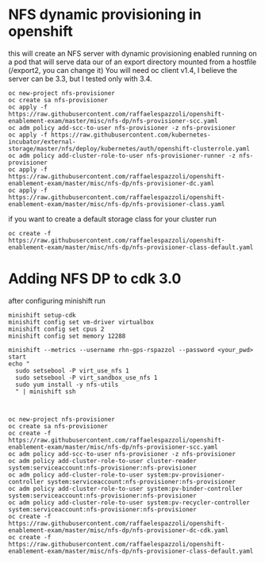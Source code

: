 # NFS dynamic provisioning in openshift

this will create an NFS server with dynamic provisioning enabled running on a pod that will serve data our of an export directory mounted from a hostfile (/export2, you can change it)
You will need oc client v1.4, I believe the server can be 3.3, but I tested only with 3.4. 

```
oc new-project nfs-provisioner
oc create sa nfs-provisioner
oc apply -f https://raw.githubusercontent.com/raffaelespazzoli/openshift-enablement-exam/master/misc/nfs-dp/nfs-provisioner-scc.yaml
oc adm policy add-scc-to-user nfs-provisioner -z nfs-provisioner
oc apply -f https://raw.githubusercontent.com/kubernetes-incubator/external-storage/master/nfs/deploy/kubernetes/auth/openshift-clusterrole.yaml
oc adm policy add-cluster-role-to-user nfs-provisioner-runner -z nfs-provisioner
oc apply -f https://raw.githubusercontent.com/raffaelespazzoli/openshift-enablement-exam/master/misc/nfs-dp/nfs-provisioner-dc.yaml
oc apply -f https://raw.githubusercontent.com/raffaelespazzoli/openshift-enablement-exam/master/misc/nfs-dp/nfs-provisioner-class.yaml
```

if you want to create a default storage class for your cluster run
```
oc create -f https://raw.githubusercontent.com/raffaelespazzoli/openshift-enablement-exam/master/misc/nfs-dp/nfs-provisioner-class-default.yaml
```

# Adding NFS DP to cdk 3.0

after configuring minishift run
```
minishift setup-cdk
minishift config set vm-driver virtualbox
minishift config set cpus 2
minishift config set memory 12288

minishift --metrics --username rhn-gps-rspazzol --password <your_pwd> start
echo "
  sudo setsebool -P virt_use_nfs 1
  sudo setsebool -P virt_sandbox_use_nfs 1
  sudo yum install -y nfs-utils
  " | minishift ssh



```
```
oc new-project nfs-provisioner
oc create sa nfs-provisioner
oc create -f https://raw.githubusercontent.com/raffaelespazzoli/openshift-enablement-exam/master/misc/nfs-dp/nfs-provisioner-scc.yaml
oc adm policy add-scc-to-user nfs-provisioner -z nfs-provisioner
oc adm policy add-cluster-role-to-user cluster-reader system:serviceaccount:nfs-provisioner:nfs-provisioner
oc adm policy add-cluster-role-to-user system:pv-provisioner-controller system:serviceaccount:nfs-provisioner:nfs-provisioner
oc adm policy add-cluster-role-to-user system:pv-binder-controller system:serviceaccount:nfs-provisioner:nfs-provisioner
oc adm policy add-cluster-role-to-user system:pv-recycler-controller system:serviceaccount:nfs-provisioner:nfs-provisioner
oc create -f https://raw.githubusercontent.com/raffaelespazzoli/openshift-enablement-exam/master/misc/nfs-dp/nfs-provisioner-dc-cdk.yaml
oc create -f https://raw.githubusercontent.com/raffaelespazzoli/openshift-enablement-exam/master/misc/nfs-dp/nfs-provisioner-class-default.yaml
```

